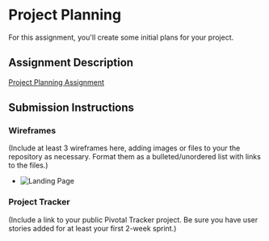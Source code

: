 # Project Planning
For this assignment, you'll create some initial plans for your project.

## Assignment Description
[Project Planning Assignment](https://education.launchcode.org/liftoff/assignments/planning/)

## Submission Instructions

### Wireframes

(Include at least 3 wireframes here, adding images or files to your the repository as necessary. Format them as a bulleted/unordered list with links to the files.)

* ![Landing Page](https://photos.google.com/photo/AF1QipO65LJ-IqQuUCLvNdvnFByKh1HD2c-BblZ-WU5O)

### Project Tracker

(Include a link to your public Pivotal Tracker project. Be sure you have user stories added for at least your first 2-week sprint.)
